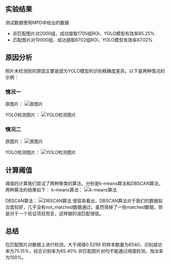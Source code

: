 ## 实验结果

测试数据使用MPD中给出的数据

- 非匹配图片对2000组，成功提取1705组ROI，YOLO模型有效率85.25%
- 匹配图片对10000组，成功提取8702组ROI，YOLO模型有效率87.02%

## 原因分析

照片未检测到的原因主要是因为YOLO模型的识别精确度差异。以下是两种情况的示例：

### 情况一

原图片：
![原图片](1_0.jpg)

YOLO检测图片：
![YOLO检测图片](1_1.jpg)

### 情况二

原图片：
![原图片](2_0.jpg)

YOLO检测图片：
![YOLO检测图片](2_1.jpg)

## 计算阈值

阈值的计算我们尝试了两种聚类的算法，分别是k-means算法和DBSCAN算法，两种算法的结果如下：
k-means算法：
![k-means算法](k-means_plot.png)

DBSCAN算法：
![DBSCAN算法](dbscan_plot.png)
很容易看出，DBSCAN算法对于我们的数据拟合度较好，几乎没有not_matched数据通过，虽然筛掉了一些matched数据，但是对于一个验证项目而言，这样做的误匹配很低。

## 总结

在匹配图片对数据上进行检测，大于阈值0.5299 的样本数量为6540，识别成功率为75.15%，综合识别率为65.40%
非匹配图片对均不能通过阈值检测，淘汰率为100%。
